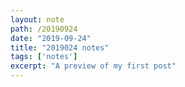 ```yaml
---
layout: note
path: /20190924
date: "2019-09-24"
title: "2019024 notes"
tags: ['notes']
excerpt: "A preview of my first post"
---
```

